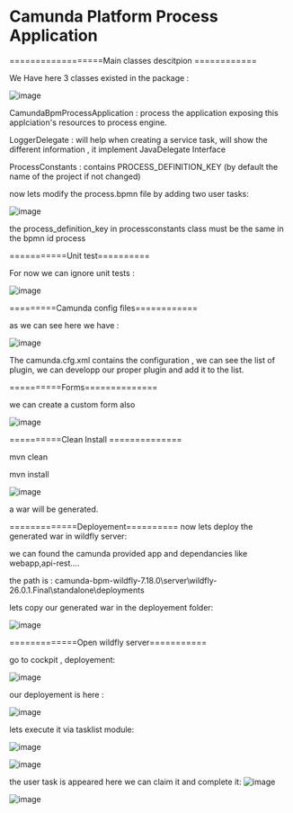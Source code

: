 # Camunda Platform Process Application

==================Main classes descitpion ============

We Have here 3 classes existed in the package :

![image](https://github.com/ghailen/camunda-spring-project-example/assets/36199753/0ba8f43b-d772-4a6f-b55e-d67552674af0)

CamundaBpmProcessApplication : process the application exposing this applciation's resources to process engine.

LoggerDelegate : will help when creating a service task, will show the different information , it implement JavaDelegate Interface

ProcessConstants : contains PROCESS_DEFINITION_KEY (by default the name of the project if not changed)

now lets modify the process.bpmn file by adding two user tasks:

![image](https://github.com/ghailen/camunda-spring-project-example/assets/36199753/95cdaac2-06b3-4e90-8eb1-15c5307ced92)


the process_definition_key in processconstants class must be the same in the bpmn id process


===========Unit test==========

For now we can ignore unit tests : 

![image](https://github.com/ghailen/camunda-spring-project-example/assets/36199753/425ead5e-ac52-42a0-a54b-ee5a45918a32)


=========Camunda config files============

as we can see here we have :

![image](https://github.com/ghailen/camunda-spring-project-example/assets/36199753/95c2b9a4-2808-4ca8-b598-07e6230547df)

The camunda.cfg.xml contains the configuration , we can see the list of plugin, we can developp our proper plugin and add it to the list.


==========Forms==============

we can create a custom form also 

![image](https://github.com/ghailen/camunda-spring-project-example/assets/36199753/c4849bcf-3860-488b-b368-4a3dae615162)

==========Clean Install ==============

mvn clean 

mvn install 

![image](https://github.com/ghailen/camunda-spring-project-example/assets/36199753/a2338f35-8095-42ef-9129-31f773b37b30)

a war will be generated.

=============Deployement==========
now lets deploy the generated war in wildfly server:

we can found the camunda provided app and dependancies like webapp,api-rest....

the path is : camunda-bpm-wildfly-7.18.0\server\wildfly-26.0.1.Final\standalone\deployments

lets copy our generated war in the deployement folder:

![image](https://github.com/ghailen/camunda-spring-project-example/assets/36199753/bc0d0014-82b7-475a-9c10-fe7e6b3409ac)

=============Open wildfly server===========

go to cockpit , deployement:

![image](https://github.com/ghailen/camunda-spring-project-example/assets/36199753/1d306dea-09e8-4a14-bdfe-96375358c5ea)

our deployement is here :

![image](https://github.com/ghailen/camunda-spring-project-example/assets/36199753/73faa721-0ac1-4cd9-adda-7d9dcba7ea6e)

lets execute it via tasklist module:

![image](https://github.com/ghailen/camunda-spring-project-example/assets/36199753/078d4378-7ca7-496b-8554-9d7fd1f49a53)

![image](https://github.com/ghailen/camunda-spring-project-example/assets/36199753/62f8272c-688d-40c6-80ee-d003bee862b9)

the user task is appeared here we can claim it and complete it:
![image](https://github.com/ghailen/camunda-spring-project-example/assets/36199753/0be08bec-3b81-4ab8-91dd-9c228abbf547)

![image](https://github.com/ghailen/camunda-spring-project-example/assets/36199753/1b735972-00f7-4ff5-bd0c-14a55d2bca22)




